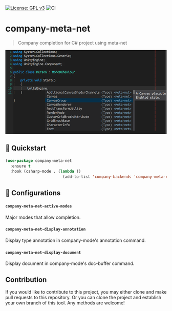 [![License: GPL v3](https://img.shields.io/badge/License-GPL%20v3-blue.svg)](https://www.gnu.org/licenses/gpl-3.0)
![CI](https://github.com/emacs-vs/company-meta-net/workflows/CI/badge.svg)

# company-meta-net
> Company completion for C# project using meta-net

<img src="./etc/demo.png"/>

## :floppy_disk: Quickstart

```el
(use-package company-meta-net
  :ensure t
  :hook (csharp-mode . (lambda ()
                         (add-to-list 'company-backends 'company-meta-net))))
```

## :hammer: Configurations

#### `company-meta-net-active-modes`

Major modes that allow completion.

#### `company-meta-net-display-annotation`

Display type annotation in company-mode's annotation command.

#### `company-meta-net-display-document`

Display document in company-mode's doc-buffer command.

## Contribution

If you would like to contribute to this project, you may either
clone and make pull requests to this repository. Or you can
clone the project and establish your own branch of this tool.
Any methods are welcome!
